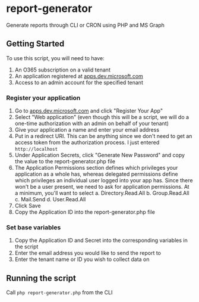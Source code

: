 # report-generator
Generate reports through CLI or CRON using PHP and MS Graph

## Getting Started
To use this script, you will need to have:
1. An O365 subscription on a valid tenant
2. An application registered at [apps.dev.microsoft.com](apps.dev.microsoft.com)
3. Access to an admin account for the specified tenant

### Register your application
1. Go to [apps.dev.microsoft.com](apps.dev.microsoft.com) and click "Register Your App"
2. Select "Web application" (even though this will be a script, we will do a one-time authorization with an admin on behalf of your tenant)
3. Give your application a name and enter your email address
4. Put in a redirect URI. This can be anything since we don't need to get an access token from the authorization process. I just entered ```http://localhost```
5. Under Application Secrets, click "Generate New Password" and copy the value to the report-generator.php file
6. The Application Permissions section defines which privileges your application as a whole has, whereas delegated permissions define which privileges an individual user logged into your app has. Since there won't be a user present, we need to ask for application permissions. At a minimum, you'll want to select
 a. Directory.Read.All
 b. Group.Read.All
 c. Mail.Send
 d. User.Read.All
7. Click Save
8. Copy the Application ID into the report-generator.php file

### Set base variables
1. Copy the Application ID and Secret into the corresponding variables in the script
2. Enter the email address you would like to send the report to
3. Enter the tenant name or ID you wish to collect data on

## Running the script
Call ```php report-generator.php``` from the CLI
